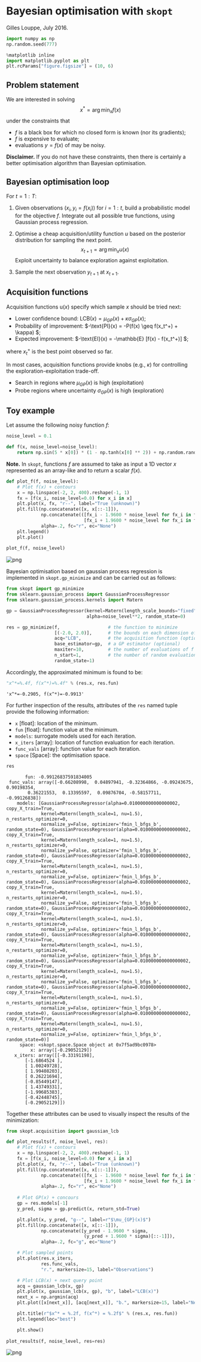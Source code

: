 
# Bayesian optimisation with `skopt`

Gilles Louppe, July 2016.


```python
import numpy as np
np.random.seed(777)

%matplotlib inline
import matplotlib.pyplot as plt
plt.rcParams["figure.figsize"] = (10, 6)
```

## Problem statement

We are interested in solving $$x^* = \arg \min_x f(x)$$ under the constraints that

- $f$ is a black box for which no closed form is known (nor its gradients);
- $f$ is expensive to evaluate;
- evaluations $y = f(x)$ of may be noisy.

**Disclaimer.** If you do not have these constraints, then there is certainly a better optimisation algorithm than Bayesian optimisation.

## Bayesian optimisation loop

For $t=1:T$:

1. Given observations $(x_i, y_i=f(x_i))$ for $i=1:t$, build a probabilistic model for the objective $f$. Integrate out all possible true functions, using Gaussian process regression.
   
2. Optimise a cheap acquisition/utility function $u$ based on the posterior distribution for sampling the next point.
   $$x_{t+1} = \arg \min_x u(x)$$
   Exploit uncertainty to balance exploration against exploitation.
    
3. Sample the next observation $y_{t+1}$ at $x_{t+1}$.

## Acquisition functions

Acquisition functions $\text{u}(x)$ specify which sample $x$ should be tried next:

- Lower confidence bound: $\text{LCB}(x) = \mu_{GP}(x) + \kappa \sigma_{GP}(x)$;
- Probability of improvement: $-\text{PI}(x) = -P(f(x) \geq f(x_t^+) + \kappa) $;
- Expected improvement: $-\text{EI}(x) = -\mathbb{E} [f(x) - f(x_t^+)] $;

where $x_t^+$ is the best point observed so far.

In most cases, acquisition functions provide knobs (e.g., $\kappa$) for
controlling the exploration-exploitation trade-off.
- Search in regions where $\mu_{GP}(x)$ is high (exploitation)
- Probe regions where uncertainty $\sigma_{GP}(x)$ is high (exploration)

## Toy example

Let assume the following noisy function $f$:


```python
noise_level = 0.1

def f(x, noise_level=noise_level):
    return np.sin(5 * x[0]) * (1 - np.tanh(x[0] ** 2)) + np.random.randn() * noise_level
```

**Note.** In `skopt`, functions $f$ are assumed to take as input a 1D vector $x$ represented as an array-like and to return a scalar $f(x)$.


```python
def plot_f(f, noise_level):
    # Plot f(x) + contours
    x = np.linspace(-2, 2, 400).reshape(-1, 1)
    fx = [f(x_i, noise_level=0.0) for x_i in x]
    plt.plot(x, fx, "r--", label="True (unknown)")
    plt.fill(np.concatenate([x, x[::-1]]),
             np.concatenate(([fx_i - 1.9600 * noise_level for fx_i in fx], 
                             [fx_i + 1.9600 * noise_level for fx_i in fx[::-1]])),
             alpha=.2, fc="r", ec="None")
    plt.legend()
    plt.plot()
    
plot_f(f, noise_level)
```


![png](bayesian-optimisation_files/bayesian-optimisation_8_0.png)


Bayesian optimisation based on gaussian process regression is implemented in `skopt.gp_minimize` and can be carried out as follows:


```python
from skopt import gp_minimize
from sklearn.gaussian_process import GaussianProcessRegressor
from sklearn.gaussian_process.kernels import Matern

gp = GaussianProcessRegressor(kernel=Matern(length_scale_bounds="fixed"), 
                              alpha=noise_level**2, random_state=0)

res = gp_minimize(f,                  # the function to minimize
                  [(-2.0, 2.0)],      # the bounds on each dimension of x
                  acq="LCB",          # the acquisition function (optional)
                  base_estimator=gp,  # a GP estimator (optional)
                  maxiter=10,         # the number of evaluations of f
                  n_start=1,          # the number of random evaluations at initialization
                  random_state=1)
```

Accordingly, the approximated minimum is found to be:


```python
"x^*=%.4f, f(x^*)=%.4f" % (res.x, res.fun)
```




    'x^*=-0.2905, f(x^*)=-0.9913'



For further inspection of the results, attributes of the `res` named tuple provide the following information:

- `x` [float]: location of the minimum.
- `fun` [float]: function value at the minimum.
- `models`: surrogate models used for each iteration.
- `x_iters` [array]: location of function evaluation for each
   iteration.
- `func_vals` [array]: function value for each iteration.
- `space` [Space]: the optimisation space.


```python
res
```




           fun: -0.99126837591834005
     func_vals: array([-0.66208998,  0.04897941, -0.32364866, -0.09243675,  0.90198354,
            0.36221553,  0.13395597,  0.09876704, -0.58157711, -0.99126838])
        models: [GaussianProcessRegressor(alpha=0.010000000000000002, copy_X_train=True,
                 kernel=Matern(length_scale=1, nu=1.5), n_restarts_optimizer=0,
                 normalize_y=False, optimizer='fmin_l_bfgs_b', random_state=0), GaussianProcessRegressor(alpha=0.010000000000000002, copy_X_train=True,
                 kernel=Matern(length_scale=1, nu=1.5), n_restarts_optimizer=0,
                 normalize_y=False, optimizer='fmin_l_bfgs_b', random_state=0), GaussianProcessRegressor(alpha=0.010000000000000002, copy_X_train=True,
                 kernel=Matern(length_scale=1, nu=1.5), n_restarts_optimizer=0,
                 normalize_y=False, optimizer='fmin_l_bfgs_b', random_state=0), GaussianProcessRegressor(alpha=0.010000000000000002, copy_X_train=True,
                 kernel=Matern(length_scale=1, nu=1.5), n_restarts_optimizer=0,
                 normalize_y=False, optimizer='fmin_l_bfgs_b', random_state=0), GaussianProcessRegressor(alpha=0.010000000000000002, copy_X_train=True,
                 kernel=Matern(length_scale=1, nu=1.5), n_restarts_optimizer=0,
                 normalize_y=False, optimizer='fmin_l_bfgs_b', random_state=0), GaussianProcessRegressor(alpha=0.010000000000000002, copy_X_train=True,
                 kernel=Matern(length_scale=1, nu=1.5), n_restarts_optimizer=0,
                 normalize_y=False, optimizer='fmin_l_bfgs_b', random_state=0), GaussianProcessRegressor(alpha=0.010000000000000002, copy_X_train=True,
                 kernel=Matern(length_scale=1, nu=1.5), n_restarts_optimizer=0,
                 normalize_y=False, optimizer='fmin_l_bfgs_b', random_state=0), GaussianProcessRegressor(alpha=0.010000000000000002, copy_X_train=True,
                 kernel=Matern(length_scale=1, nu=1.5), n_restarts_optimizer=0,
                 normalize_y=False, optimizer='fmin_l_bfgs_b', random_state=0), GaussianProcessRegressor(alpha=0.010000000000000002, copy_X_train=True,
                 kernel=Matern(length_scale=1, nu=1.5), n_restarts_optimizer=0,
                 normalize_y=False, optimizer='fmin_l_bfgs_b', random_state=0)]
         space: <skopt.space.Space object at 0x7f5ad9bc0978>
             x: array([-0.29052129])
       x_iters: array([[-0.33191198],
           [-1.6864524 ],
           [ 1.00249728],
           [ 1.99408203],
           [ 0.26221694],
           [-0.85449147],
           [ 1.43749331],
           [-1.99685383],
           [-0.42448745],
           [-0.29052129]])



Together these attributes can be used to visually inspect the results of the minimization:


```python
from skopt.acquisition import gaussian_lcb

def plot_results(f, noise_level, res):
    # Plot f(x) + contours
    x = np.linspace(-2, 2, 400).reshape(-1, 1)
    fx = [f(x_i, noise_level=0.0) for x_i in x]
    plt.plot(x, fx, "r--", label="True (unknown)")
    plt.fill(np.concatenate([x, x[::-1]]),
             np.concatenate(([fx_i - 1.9600 * noise_level for fx_i in fx], 
                             [fx_i + 1.9600 * noise_level for fx_i in fx[::-1]])),
             alpha=.2, fc="r", ec="None")
    
    # Plot GP(x) + concours
    gp = res.models[-1]
    y_pred, sigma = gp.predict(x, return_std=True)

    plt.plot(x, y_pred, "g--", label=r"$\mu_{GP}(x)$")
    plt.fill(np.concatenate([x, x[::-1]]),
             np.concatenate([y_pred - 1.9600 * sigma, 
                             (y_pred + 1.9600 * sigma)[::-1]]),
             alpha=.2, fc="g", ec="None")

    # Plot sampled points
    plt.plot(res.x_iters, 
             res.func_vals, 
             "r.", markersize=15, label="Observations")

    # Plot LCB(x) + next query point
    acq = gaussian_lcb(x, gp)
    plt.plot(x, gaussian_lcb(x, gp), "b", label="LCB(x)")
    next_x = np.argmin(acq)
    plt.plot([x[next_x]], [acq[next_x]], "b.", markersize=15, label="Next query point")

    plt.title(r"$x^* = %.2f, f(x^*) = %.2f$" % (res.x, res.fun))
    plt.legend(loc="best")

    plt.show()
    
plot_results(f, noise_level, res=res)
```


![png](bayesian-optimisation_files/bayesian-optimisation_16_0.png)

